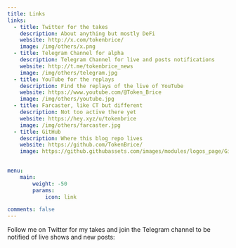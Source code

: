 ```yaml
---
title: Links
links:
  - title: Twitter for the takes
    description: About anything but mostly DeFi
    website: http://x.com/tokenbrice/
    image: /img/others/x.png
  - title: Telegram Channel for alpha
    description: Telegram Channel for live and posts notifications
    website: http://t.me/tokenbrice_news
    image: /img/others/telegram.jpg
  - title: YouTube for the replays
    description: Find the replays of the live of YouTube
    website: https://www.youtube.com/@Token_Brice 
    image: /img/others/youtube.jpg
  - title: Farcaster, like CT but different
    description: Not too active there yet
    website: https://hey.xyz/u/tokenbrice
    image: /img/others/farcaster.jpg
  - title: GitHub
    description: Where this blog repo lives
    website: https://github.com/TokenBrice/
    image: https://github.githubassets.com/images/modules/logos_page/GitHub-Mark.png

   
menu:
    main: 
        weight: -50
        params:
            icon: link

comments: false
---
```


Follow me on Twitter for my takes and join the Telegram channel to be notified of live shows and new posts: